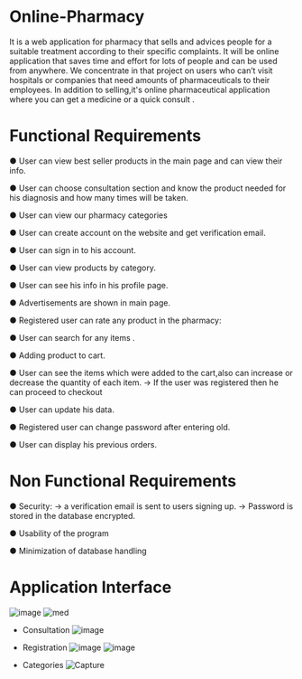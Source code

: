 # Online-Pharmacy
It is a web application for pharmacy that sells and advices people for a suitable treatment  according to their specific complaints.
It will be online application that saves time and effort for lots of people and can be used from anywhere.
We concentrate in that project on users who can’t visit hospitals or companies that need amounts of pharmaceuticals to their employees. In addition to selling,it's online pharmaceutical application where you can get a medicine or a quick consult  .

# Functional Requirements
●	User can view best seller products in the main page and can view their info.

●	User can choose consultation section and know the product needed for his diagnosis and how many times will be taken.

●	User can view our pharmacy categories

●	User can create account on the website and get verification email.

●	User can sign in to his account.

●	User can view products by category.

●	User can see his info in his profile page.

●	Advertisements are shown in main page.

● Registered user can rate any product in the pharmacy:

● User can search for any items .

● Adding product to cart.

● User can see the items which were added to the cart,also can increase or decrease the quantity of each item.
  -> If the user was registered then he can proceed to checkout

● User can update his data.

● Registered user can change password after entering old.

● User can display his previous orders.


# Non Functional Requirements
●	Security:
→ a verification email is sent to users signing up.
→ Password is stored in the database encrypted.

●	Usability of the program

●	Minimization of database handling

# Application Interface

![image](https://user-images.githubusercontent.com/95590883/214819677-6c82a031-b654-4e58-a431-a6ae1da64332.png)
![med](https://user-images.githubusercontent.com/95590883/214828158-23d9a45c-0f8f-4908-81dc-2b3bec7b076c.JPG)

- Consultation
![image](https://user-images.githubusercontent.com/95590883/214824169-d4e6c9c8-9b69-46d1-ad63-ad47c53e62a6.png)

- Registration
![image](https://user-images.githubusercontent.com/95590883/214824752-7ed82529-f65d-435d-aa21-a84e1490bc33.png)
![image](https://user-images.githubusercontent.com/95590883/214824591-629dafca-1519-4c7a-83e0-24676df8cff4.png)

- Categories
![Capture](https://user-images.githubusercontent.com/95590883/214826240-42d8c553-6b99-417e-bd0d-b0834fbf8938.JPG)





